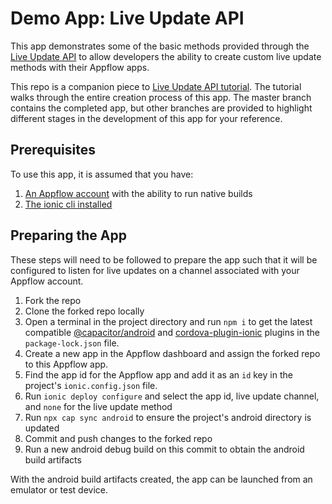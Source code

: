 # Demo App: Live Update API

This app demonstrates some of the basic methods provided through the [Live Update API](https://ionic.io/docs/appflow/deploy/api) to allow developers the ability to create custom live update methods with their Appflow apps. 

This repo is a companion piece to [Live Update API tutorial](https://ionic.io/docs/appflow/tutorial/live_updates_api). The tutorial walks through the entire creation process of this app. The master branch contains the completed app, but other branches are provided to highlight different stages in the development of this app for your reference. 

## Prerequisites

To use this app, it is assumed that you have:

1) [An Appflow account](https://ionic.io/pricing) with the ability to run native builds
2) [The ionic cli installed](https://ionicframework.com/docs/cli)

## Preparing the App

These steps will need to be followed to prepare the app such that it will be configured to listen for live updates on a channel associated with your Appflow account. 

1) Fork the repo
2) Clone the forked repo locally
3) Open a terminal in the project directory and run `npm i` to get the latest compatible [@capacitor/android](https://www.npmjs.com/package/@capacitor/android) and [cordova-plugin-ionic](https://www.npmjs.com/package/cordova-plugin-ionic) plugins in the `package-lock.json` file.
4) Create a new app in the Appflow dashboard and assign the forked repo to this Appflow app. 
5) Find the app id for the Appflow app and add it as an `id` key in the project's `ionic.config.json` file.
5) Run `ionic deploy configure` and select the app id, live update channel, and `none` for the live update method
6) Run `npx cap sync android` to ensure the project's android directory is updated
7) Commit and push changes to the forked repo
8) Run a new android debug build on this commit to obtain the android build artifacts

With the android build artifacts created, the app can be launched from an emulator or test device.